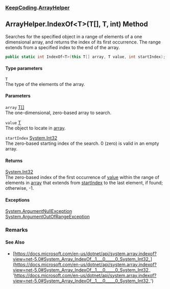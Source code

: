 ### [KeepCoding](KeepCoding.md 'KeepCoding').[ArrayHelper](KeepCoding_ArrayHelper.md 'KeepCoding.ArrayHelper')
## ArrayHelper.IndexOf&lt;T&gt;(T[], T, int) Method
Searches for the specified object in a range of elements of a one dimensional array, and returns the index of its first occurrence. The range extends from a specified index to the end of the array.  
```csharp
public static int IndexOf<T>(this T[] array, T value, int startIndex);
```
#### Type parameters
<a name='KeepCoding_ArrayHelper_IndexOf_T_(T___T_int)_T'></a>
`T`  
The type of the elements of the array.
  
#### Parameters
<a name='KeepCoding_ArrayHelper_IndexOf_T_(T___T_int)_array'></a>
`array` [T](KeepCoding_ArrayHelper_IndexOf_T_(T___T_int).md#KeepCoding_ArrayHelper_IndexOf_T_(T___T_int)_T 'KeepCoding.ArrayHelper.IndexOf&lt;T&gt;(T[], T, int).T')[[]](https://docs.microsoft.com/en-us/dotnet/api/System.Array 'System.Array')  
The one-dimensional, zero-based array to search.
  
<a name='KeepCoding_ArrayHelper_IndexOf_T_(T___T_int)_value'></a>
`value` [T](KeepCoding_ArrayHelper_IndexOf_T_(T___T_int).md#KeepCoding_ArrayHelper_IndexOf_T_(T___T_int)_T 'KeepCoding.ArrayHelper.IndexOf&lt;T&gt;(T[], T, int).T')  
The object to locate in [array](KeepCoding_ArrayHelper_IndexOf_T_(T___T_int).md#KeepCoding_ArrayHelper_IndexOf_T_(T___T_int)_array 'KeepCoding.ArrayHelper.IndexOf&lt;T&gt;(T[], T, int).array').
  
<a name='KeepCoding_ArrayHelper_IndexOf_T_(T___T_int)_startIndex'></a>
`startIndex` [System.Int32](https://docs.microsoft.com/en-us/dotnet/api/System.Int32 'System.Int32')  
The zero-based starting index of the search. 0 (zero) is valid in an empty array.
  
#### Returns
[System.Int32](https://docs.microsoft.com/en-us/dotnet/api/System.Int32 'System.Int32')  
The zero-based index of the first occurrence of [value](KeepCoding_ArrayHelper_IndexOf_T_(T___T_int).md#KeepCoding_ArrayHelper_IndexOf_T_(T___T_int)_value 'KeepCoding.ArrayHelper.IndexOf&lt;T&gt;(T[], T, int).value') within the range of elements in [array](KeepCoding_ArrayHelper_IndexOf_T_(T___T_int).md#KeepCoding_ArrayHelper_IndexOf_T_(T___T_int)_array 'KeepCoding.ArrayHelper.IndexOf&lt;T&gt;(T[], T, int).array') that extends from [startIndex](KeepCoding_ArrayHelper_IndexOf_T_(T___T_int).md#KeepCoding_ArrayHelper_IndexOf_T_(T___T_int)_startIndex 'KeepCoding.ArrayHelper.IndexOf&lt;T&gt;(T[], T, int).startIndex') to the last element, if found; otherwise, -1.
#### Exceptions
[System.ArgumentNullException](https://docs.microsoft.com/en-us/dotnet/api/System.ArgumentNullException 'System.ArgumentNullException')  
[System.ArgumentOutOfRangeException](https://docs.microsoft.com/en-us/dotnet/api/System.ArgumentOutOfRangeException 'System.ArgumentOutOfRangeException')  
### Remarks
#### See Also
- [https://docs.microsoft.com/en-us/dotnet/api/system.array.indexof?view=net-5.0#System_Array_IndexOf__1___0_____0_System_Int32_](https://docs.microsoft.com/en-us/dotnet/api/system.array.indexof?view=net-5.0#System_Array_IndexOf__1___0_____0_System_Int32_ 'https://docs.microsoft.com/en-us/dotnet/api/system.array.indexof?view=net-5.0#System_Array_IndexOf__1___0_____0_System_Int32_')
